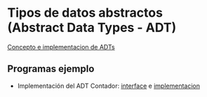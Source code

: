 # Tipos de datos abstractos<BR>(Abstract Data Types - ADT)

[Concepto e implementacion de ADTs](../slides/01.1-ADT-sem01.pdf)

## Programas ejemplo
- Implementación del ADT Contador: [interface](Contador.java) e [implementacion](ImplementacionContador.java)


